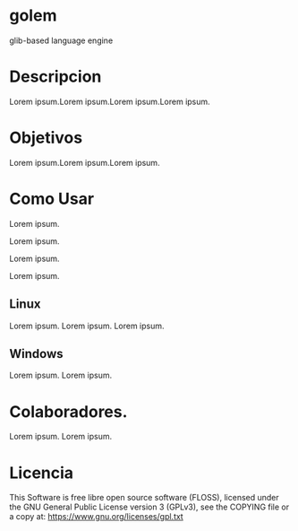 # golem
glib-based language engine



# Descripcion
Lorem ipsum.Lorem ipsum.Lorem ipsum.Lorem ipsum.


# Objetivos
Lorem ipsum.Lorem ipsum.Lorem ipsum.

# Como Usar

Lorem ipsum.

Lorem ipsum.

Lorem ipsum.

Lorem ipsum.

## Linux 

Lorem ipsum.
Lorem ipsum.
Lorem ipsum.

## Windows
Lorem ipsum.
Lorem ipsum.

# Colaboradores.
Lorem ipsum.
Lorem ipsum.

# Licencia
This Software is free libre open source software (FLOSS), licensed under the GNU General Public License version 3 (GPLv3), see the COPYING file or a copy at: https://www.gnu.org/licenses/gpl.txt
